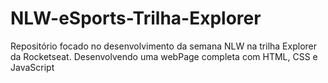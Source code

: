 # NLW-eSports-Trilha-Explorer
Repositório focado no desenvolvimento da semana NLW na trilha Explorer da Rocketseat. Desenvolvendo uma webPage completa com HTML, CSS e JavaScript
